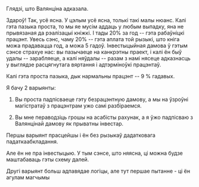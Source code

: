 Глядзі, што Валянціна адказала.

Здароў! Так, усё ясна.
У цэлым усё ясна, толькі такі малы нюанс. Калі гэта пазыка проста, то мы яе мусім аддаць у любым выпадку, яна не прывязаная да рэалізацыі кніжкі. І тады 20% за год -- гэта рабаўніцкі працэнт. Увесь сэнс, чаму 20% -- гэта аплата той рызыкі, што кніга можа прадавацца год, а можа 5 гадоў.
Інвестыцыйная дамова ў гэтым сэнсе страхуе нас: вы пазычаеце на канкрэтны праект, і калі ён быў удалы -- зарабляеце, а калі няўдалы -- разам з намі нясеце адказнасць у выглядзе расцягнутага вяртання і адтэрміноўкі працэнтаў.

Калі гэта проста пазыка, дык нармальны працэнт -- 9 % гадавых.

Я бачу 2 варыянты:

1. Вы проста падпісваеце гэту безрацэнтную дамову, а мы на ўзроўні магістратаў з працэнтрам ужо самі разбіраемся.

2. Вы мне пераводзіць грошы на асабісты рахунак, а я ўжо падпісваю з Валянцінай дамову як прыватны інвестар.

Першы варыянт прасцейшы і ён без рызыкаў дадатковага падаткаабкладання. 

Але ён не пра інвестыцыю. У тым сэнсе, што няясна, ці можна будзе маштабаваць гэты схему далей.

Другі варыянт больш адпавядае логіцы, але тут першае пытанне - ці ён агулам магчымы


